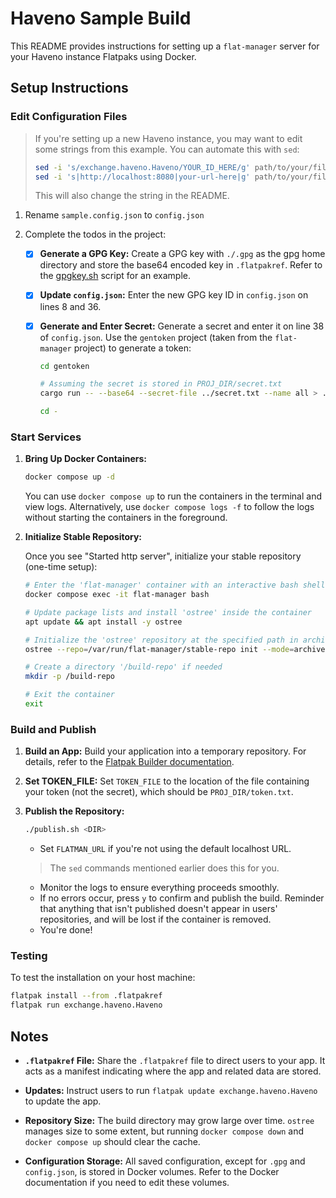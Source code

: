 # Haveno Sample Build

This README provides instructions for setting up a `flat-manager` server for your Haveno instance Flatpaks using Docker.

## Setup Instructions

### Edit Configuration Files

> If you're setting up a new Haveno instance, you may want to edit some strings from this example. You can automate this with `sed`:
>
> ```bash
> sed -i 's/exchange.haveno.Haveno/YOUR_ID_HERE/g' path/to/your/file
> sed -i 's|http://localhost:8080|your-url-here|g' path/to/your/file
> ```
>
> This will also change the string in the README.

1. Rename `sample.config.json` to `config.json`

2. Complete the todos in the project:
   - [x] **Generate a GPG Key:**
     Create a GPG key with `./.gpg` as the gpg home directory and store the base64 encoded key in `.flatpakref`. Refer to the [gpgkey.sh](./gpgkey.sh) script for an example.
   - [x] **Update `config.json`:**
     Enter the new GPG key ID in `config.json` on lines 8 and 36.
   - [x] **Generate and Enter Secret:**
     Generate a secret and enter it on line 38 of `config.json`. Use the `gentoken` project (taken from the `flat-manager` project) to generate a token:

     ```bash
     cd gentoken

     # Assuming the secret is stored in PROJ_DIR/secret.txt
     cargo run -- --base64 --secret-file ../secret.txt --name all > ../token.txt

     cd -
     ```

### Start Services

1. **Bring Up Docker Containers:**

   ```bash
   docker compose up -d
   ```

   You can use `docker compose up` to run the containers in the terminal and view logs. Alternatively, use `docker compose logs -f` to follow the logs without starting the containers in the foreground.

2. **Initialize Stable Repository:**

   Once you see "Started http server", initialize your stable repository (one-time setup):

   ```bash
   # Enter the 'flat-manager' container with an interactive bash shell
   docker compose exec -it flat-manager bash

   # Update package lists and install 'ostree' inside the container
   apt update && apt install -y ostree

   # Initialize the 'ostree' repository at the specified path in archive-z2 mode
   ostree --repo=/var/run/flat-manager/stable-repo init --mode=archive-z2

   # Create a directory '/build-repo' if needed
   mkdir -p /build-repo

   # Exit the container
   exit
   ```

### Build and Publish

1. **Build an App:**
   Build your application into a temporary repository. For details, refer to the [Flatpak Builder documentation](https://docs.flatpak.org/en/latest/flatpak-builder.html).

2. **Set TOKEN_FILE:**
   Set `TOKEN_FILE` to the location of the file containing your token (not the secret), which should be `PROJ_DIR/token.txt`.

3. **Publish the Repository:**

   ```bash
   ./publish.sh <DIR>
   ```

   - Set `FLATMAN_URL` if you're not using the default localhost URL.
   > The `sed` commands mentioned earlier does this for you.
   - Monitor the logs to ensure everything proceeds smoothly.
   - If no errors occur, press `y` to confirm and publish the build. Reminder that anything that isn't published doesn't appear in users' repositories, and will be lost if the container is removed.
   - You're done!

### Testing

To test the installation on your host machine:

```bash
flatpak install --from .flatpakref
flatpak run exchange.haveno.Haveno
```

## Notes

- **`.flatpakref` File:**
  Share the `.flatpakref` file to direct users to your app. It acts as a manifest indicating where the app and related data are stored.

- **Updates:**
  Instruct users to run `flatpak update exchange.haveno.Haveno` to update the app.

- **Repository Size:**
  The build directory may grow large over time. `ostree` manages size to some extent, but running `docker compose down` and `docker compose up` should clear the cache.

- **Configuration Storage:**
  All saved configuration, except for `.gpg` and `config.json`, is stored in Docker volumes. Refer to the Docker documentation if you need to edit these volumes.
